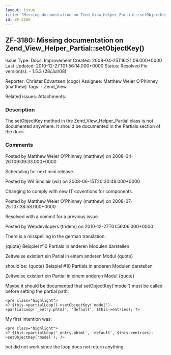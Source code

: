 ```yaml
---
layout: issue
title: "Missing documentation on Zend_View_Helper_Partial::setObjectKey()"
id: ZF-3180
---
```


ZF-3180: Missing documentation on Zend\_View\_Helper\_Partial::setObjectKey()
-----------------------------------------------------------------------------

 Issue Type: Docs: Improvement Created: 2008-04-25T16:21:09.000+0000 Last Updated: 2010-12-27T01:56:14.000+0000 Status: Resolved Fix version(s): - 1.5.3 (28/Jul/08)
 
 Reporter:  Christer Edvartsen (cogo)  Assignee:  Matthew Weier O'Phinney (matthew)  Tags: - Zend\_View
 
 Related issues: 
 Attachments: 
### Description

The setObjectKey method in the Zend\_View\_Helper\_Partial class is not documented anywhere. It should be documented in the Partials section of the docs.

 

 

### Comments

Posted by Matthew Weier O'Phinney (matthew) on 2008-04-26T09:09:33.000+0000

Scheduling for next mini release.

 

 

Posted by Wil Sinclair (wil) on 2008-06-15T20:30:48.000+0000

Changing to comply with new IT coventions for components.

 

 

Posted by Matthew Weier O'Phinney (matthew) on 2008-07-25T07:38:58.000+0000

Resolved with a commit for a previous issue.

 

 

Posted by Webdevilopers (tridem) on 2010-12-27T01:56:06.000+0000

There is a misspelling in the german translation:

{quote} Beispiel #10 Partials in anderen Modulen darstellen

Zeitweise existiert ein Parial in einem anderen Modul {quote}

should be: {quote} Beispiel #10 Partials in anderen Modulen darstellen

Zeitweise existiert ein Partial in einem anderen Modul {quote}

Maybe it should be documented that setObjectKey('model') must be called before setting the partial path:

 
    <pre class="highlight">
    <? $this->partialLoop()->setObjectKey('model')->partialLoop('_entry.phtml', 'default', $this->entries); ?>


My first intention was:

 
    <pre class="highlight">
    <? $this->partialLoop('_entry.phtml', 'default', $this->entries)->setObjectKey('model'); ?>


but did not work since the loop does not return anything.

 

 